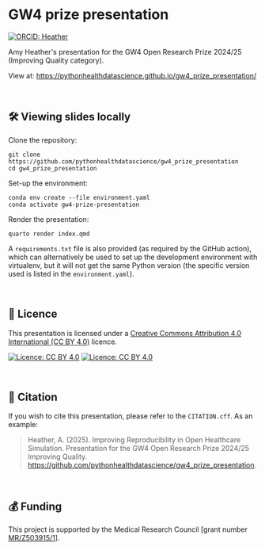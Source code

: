 # GW4 prize presentation

[![ORCID: Heather](https://img.shields.io/badge/ORCID-0000--0002--6596--3479-brightgreen)](https://orcid.org/0000-0002-6596-3479)

Amy Heather's presentation for the GW4 Open Research Prize 2024/25 (Improving Quality category).

View at: https://pythonhealthdatascience.github.io/gw4_prize_presentation/

<br>

## 🛠️ Viewing slides locally

Clone the repository:

```
git clone https://github.com/pythonhealthdatascience/gw4_prize_presentation
cd gw4_prize_presentation
```

Set-up the environment:

```
conda env create --file environment.yaml
conda activate gw4-prize-presentation
```

Render the presentation:

```
quarto render index.qmd
```

A `requirements.txt` file is also provided (as required by the GitHub action), which can alternatively be used to set up the development environment with virtualenv, but it will not get the same Python version (the specific version used is listed in the `environment.yaml`).

<br>

## 📜 Licence

This presentation is licensed under a [Creative Commons Attribution 4.0 International (CC BY 4.0)](https://github.com/pythonhealthdatascience/stars_wp1_summary/blob/1a7e932013abd8e4810764b8925e98e9a6473844/LICENSE) licence.

[![Licence: CC BY 4.0](https://licensebuttons.net/l/by/4.0/80x15.png)](https://creativecommons.org/licenses/by/4.0/)
[![Licence: CC BY 4.0](https://img.shields.io/badge/License-CC_BY_4.0-lightgrey.svg)](https://creativecommons.org/licenses/by/4.0/)

<br>

## 📝 Citation

If you wish to cite this presentation, please refer to the `CITATION.cff`. As an example:

> Heather, A. (2025). Improving Reproducibility in Open Healthcare Simulation. Presentation for the GW4 Open Research Prize 2024/25 Improving Quality. https://github.com/pythonhealthdatascience/gw4_prize_presentation.

<br>

## 💰 Funding

This project is supported by the Medical Research Council [grant number [MR/Z503915/1](https://gtr.ukri.org/projects?ref=MR%2FZ503915%2F1)].